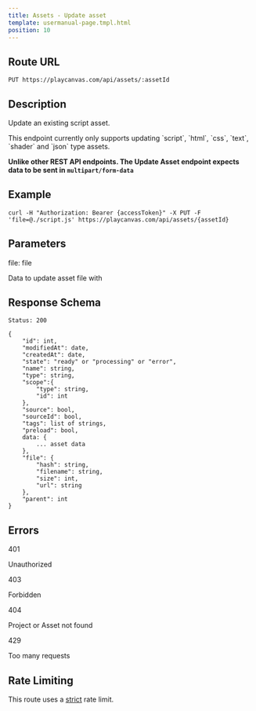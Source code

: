```yaml
---
title: Assets - Update asset
template: usermanual-page.tmpl.html
position: 10
---
```


## Route URL

```none
PUT https://playcanvas.com/api/assets/:assetId
```

## Description

Update an existing script asset.

<div class="alert alert-info">
    This endpoint currently only supports updating `script`, `html`, `css`, `text`, `shader` and `json` type assets.
</div>

**Unlike other REST API endpoints. The Update Asset endpoint expects data to be sent in `multipart/form-data`**

## Example

```none
curl -H "Authorization: Bearer {accessToken}" -X PUT -F 'file=@./script.js' https://playcanvas.com/api/assets/{assetId}
```

## Parameters

<div class="params">
<div class="parameter"><span class="param">file: file</span><p></p>Data to update asset file with</div>
</div>

## Response Schema

```none
Status: 200
```

```none
{
    "id": int,
    "modifiedAt": date,
    "createdAt": date,
    "state": "ready" or "processing" or "error",
    "name": string,
    "type": string,
    "scope":{
        "type": string,
        "id": int
    },
    "source": bool,
    "sourceId": bool,
    "tags": list of strings,
    "preload": bool,
    data: {
        ... asset data
    },
    "file": {
        "hash": string,
        "filename": string,
        "size": int,
        "url": string
    },
    "parent": int
}
```

## Errors

<div class="params">
<div class="parameter"><span class="param">401</span><p>Unauthorized</p></div>
<div class="parameter"><span class="param">403</span><p>Forbidden</p></div>
<div class="parameter"><span class="param">404</span><p>Project or Asset not found</p></div>
<div class="parameter"><span class="param">429</span><p>Too many requests</p></div>
</div>

## Rate Limiting

This route uses a [strict][1] rate limit.

[1]: /user-manual/api#rate-limiting
